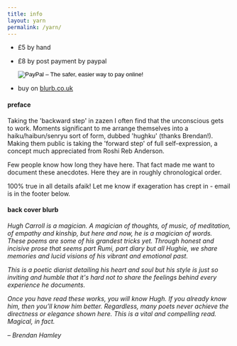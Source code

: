 ```yaml
---
title: info 
layout: yarn
permalink: /yarn/
---
```


- &pound;5 by hand
- &pound;8 by post payment by paypal 
    <form action="https://www.paypal.com/cgi-bin/webscr" method="post" target="_top">
    <input type="hidden" name="cmd" value="_s-xclick">
    <input type="hidden" name="hosted_button_id" value="LXC8HCD5FJR5A">
    <input type="image" src="https://www.paypalobjects.com/en_GB/i/btn/btn_buynow_SM.gif" border="0" name="submit" alt="PayPal – The safer, easier way to pay online!">
    </form>

- buy on [blurb.co.uk](https://www.blurb.co.uk/b/10210368-yarn)



#### preface
Taking the 'backward step' in zazen I often find that the unconscious gets to work. Moments significant to me arrange themselves into a haiku/haibun/senryu sort of form, dubbed 'hughku' (thanks Brendan!). Making them public is taking the 'forward step' of full self-expression, a concept much appreciated from Roshi Reb Anderson.


Few people know how long they have here. That fact made me want to document these anecdotes. Here they are in roughly chronological order.


100% true in all details afaik! Let me know if exageration has crept in - email is in the footer below.


#### back cover blurb
_Hugh Carroll is a magician. A magician of thoughts, of music, of
meditation, of empathy and kinship, but here and now, he is a
magician of words. These poems are some of his grandest tricks yet.
Through honest and incisive prose that seems part Rumi, part diary
but all Hughie, we share memories and lucid visions of his vibrant and
emotional past._


_This is a poetic diarist detailing his heart and soul but his style is just
so inviting and humble that it's hard not to share the feelings behind every experience he documents._


_Once you have read these works, you will know Hugh. If you already
know him, then you’ll know him better. Regardless, many poets never
achieve the directness or elegance shown here. This is a vital and
compelling read. Magical, in fact._


_– Brendan Hamley_
